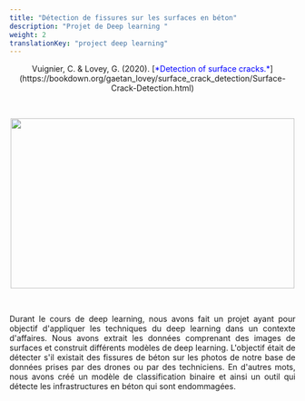 ```yaml
---
title: "Détection de fissures sur les surfaces en béton"
description: "Projet de Deep learning "
weight: 2
translationKey: "project deep learning"
---
```


<center> Vuignier, C. & Lovey, G. (2020). [<span style="color:blue">*Detection of surface cracks.*</span>](https://bookdown.org/gaetan_lovey/surface_crack_detection/Surface-Crack-Detection.html)</p></center>

<p>&nbsp; </p>

<p align="center">
  <img src="/crack.png" width="500" height="300"/>
</p>

<p>&nbsp; </p>

<p style="text-align:justify;">Durant le cours de deep learning, nous avons fait un projet ayant pour objectif d'appliquer les techniques du deep learning dans un contexte d'affaires. Nous avons extrait les données comprenant des images de surfaces et construit différents modèles de deep learning. L'objectif était de détecter s'il existait des fissures de béton sur les photos de notre base de données prises par des drones ou par des techniciens. En d'autres mots, nous avons créé un modèle de classification binaire et ainsi un outil qui détecte les infrastructures en béton qui sont endommagées.</p> 
